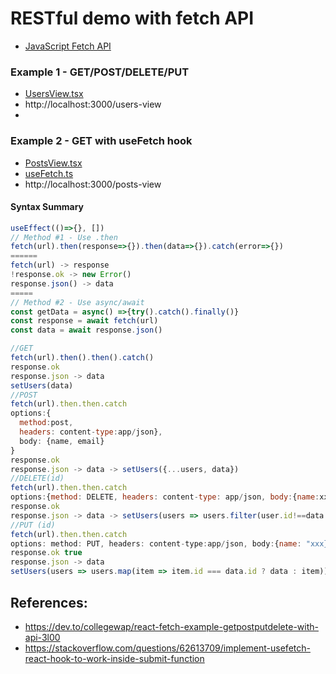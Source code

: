 # RESTful demo with fetch API

- [JavaScript Fetch API](https://developer.mozilla.org/en-US/docs/Web/API/Fetch_API/Using_Fetch)

### Example 1 - GET/POST/DELETE/PUT

- [UsersView.tsx](./src/restful-api/example1/UsersView.tsx)
- http://localhost:3000/users-view
-

### Example 2 - GET with useFetch hook

- [PostsView.tsx](./src/restful-api/example2/PostsView.tsx)
- [useFetch.ts](./src/restful-api/example2/useFetch.ts)
- http://localhost:3000/posts-view

#### Syntax Summary

```js
useEffect(()=>{}, [])
// Method #1 - Use .then
fetch(url).then(response=>{}).then(data=>{}).catch(error=>{})
======
fetch(url) -> response
!response.ok -> new Error()
response.json() -> data
=====
// Method #2 - Use async/await
const getData = async() =>{try().catch().finally()}
const response = await fetch(url)
const data = await response.json()
```

```js
//GET
fetch(url).then().then().catch()
response.ok
response.json -> data
setUsers(data)
//POST
fetch(url).then.then.catch
options:{
  method:post,
  headers: content-type:app/json},
  body: {name, email}
}
response.ok
response.json -> data -> setUsers({...users, data})
//DELETE(id)
fetch(url).then.then.catch
options:{method: DELETE, headers: content-type: app/json, body:{name:xxx} }
response.ok
response.json -> data -> setUsers(users => users.filter(user.id!==data.id)
//PUT (id)
fetch(url).then.then.catch
options: method: PUT, headers: content-type:app/json, body:{name: "xxx}
response.ok true
response.json -> data
setUsers(users => users.map(item => item.id === data.id ? data : item))
```

## References:

- https://dev.to/collegewap/react-fetch-example-getpostputdelete-with-api-3l00
- https://stackoverflow.com/questions/62613709/implement-usefetch-react-hook-to-work-inside-submit-function

```

```
